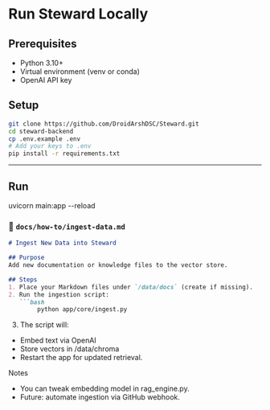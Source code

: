 # Run Steward Locally

## Prerequisites
- Python 3.10+
- Virtual environment (venv or conda)
- OpenAI API key

## Setup
```bash
git clone https://github.com/DroidArshDSC/Steward.git
cd steward-backend
cp .env.example .env
# Add your keys to .env
pip install -r requirements.txt
```

---

## Run
uvicorn main:app --reload

### 🧠 **`docs/how-to/ingest-data.md`**
```markdown
# Ingest New Data into Steward

## Purpose
Add new documentation or knowledge files to the vector store.

## Steps
1. Place your Markdown files under `/data/docs` (create if missing).
2. Run the ingestion script:
   ```bash
        python app/core/ingest.py
   ```
3. The script will:
- Embed text via OpenAI
- Store vectors in /data/chroma
- Restart the app for updated retrieval.

Notes
- You can tweak embedding model in rag_engine.py.
- Future: automate ingestion via GitHub webhook.

